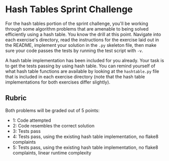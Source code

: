 # Hash Tables Sprint Challenge

For the hash tables portion of the sprint challenge, you'll be working through some algorithm problems that are amenable to being solved efficiently using a hash table. You know the drill at this point. Navigate into each exercise's directory, read the instructions for the exercise laid out in the README, implement your solution in the `.py` skeleton file, then make sure your code passes the tests by running the test script with `-v`.

A hash table implementation has been included for you already. Your task is to get the tests passing by using hash table. You can remind yourself of what hash table functions are available by looking at the `hashtable.py` file that is included in each exercise directory (note that the hash table implementations for both exercises differ slightly). 

## Rubric

Both problems will be graded out of 5 points:

* 1: Code attempted
* 2: Code resembles the correct solution
* 3: Tests pass
* 4: Tests pass, using the existing hash table implementation, no flake8 complaints
* 5: Tests pass, using the existing hash table implementation, no flake8 complaints, linear runtime complexity